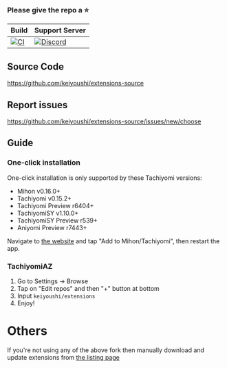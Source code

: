 ### Please give the repo a :star:

| Build | Support Server |
|-------|---------|
| [![CI](https://github.com/keiyoushi/extensions-source/actions/workflows/build_push.yml/badge.svg)](https://github.com/keiyoushi/extensions-source/actions/workflows/build_push.yml) | [![Discord](https://img.shields.io/discord/1193460528052453448.svg?label=discord&labelColor=7289da&color=2c2f33&style=flat)](https://discord.gg/3FbCpdKbdY) |

## Source Code

https://github.com/keiyoushi/extensions-source

## Report issues

https://github.com/keiyoushi/extensions-source/issues/new/choose

## Guide

### One-click installation
One-click installation is only supported by these Tachiyomi versions:
- Mihon v0.16.0+
- Tachiyomi v0.15.2+
- Tachiyomi Preview r6404+
- TachiyomiSY v1.10.0+
- TachiyomiSY Preview r539+
- Aniyomi Preview r7443+

Navigate to [the website](https://keiyoushi.github.io/extensions) and tap "Add to Mihon/Tachiyomi", then restart the app.

### TachiyomiAZ
1. Go to Settings → Browse
2. Tap on "Edit repos" and then "+" button at bottom
3. Input `keiyoushi/extensions`
4. Enjoy!

# Others
If you're not using any of the above fork then manually download and update extensions from [the listing page](https://keiyoushi.github.io/extensions/extensions)
